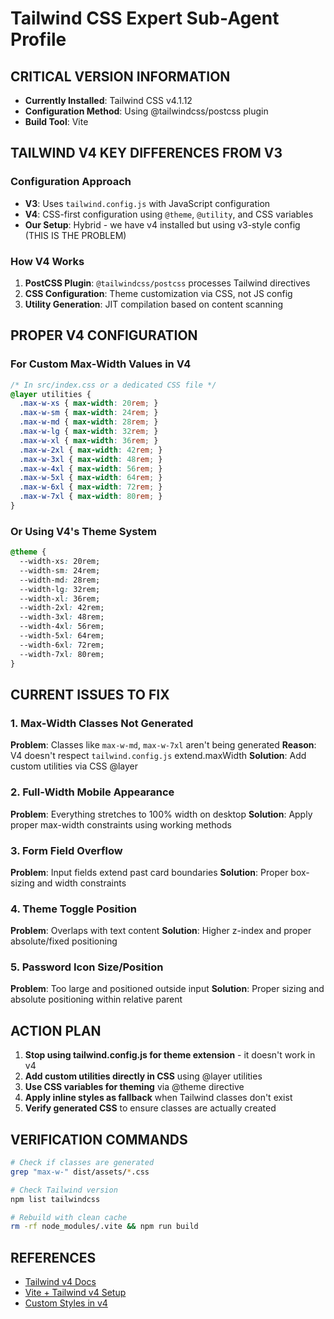 # Tailwind CSS Expert Sub-Agent Profile

## CRITICAL VERSION INFORMATION
- **Currently Installed**: Tailwind CSS v4.1.12
- **Configuration Method**: Using @tailwindcss/postcss plugin
- **Build Tool**: Vite

## TAILWIND V4 KEY DIFFERENCES FROM V3

### Configuration Approach
- **V3**: Uses `tailwind.config.js` with JavaScript configuration
- **V4**: CSS-first configuration using `@theme`, `@utility`, and CSS variables
- **Our Setup**: Hybrid - we have v4 installed but using v3-style config (THIS IS THE PROBLEM)

### How V4 Works
1. **PostCSS Plugin**: `@tailwindcss/postcss` processes Tailwind directives
2. **CSS Configuration**: Theme customization via CSS, not JS config
3. **Utility Generation**: JIT compilation based on content scanning

## PROPER V4 CONFIGURATION

### For Custom Max-Width Values in V4
```css
/* In src/index.css or a dedicated CSS file */
@layer utilities {
  .max-w-xs { max-width: 20rem; }
  .max-w-sm { max-width: 24rem; }
  .max-w-md { max-width: 28rem; }
  .max-w-lg { max-width: 32rem; }
  .max-w-xl { max-width: 36rem; }
  .max-w-2xl { max-width: 42rem; }
  .max-w-3xl { max-width: 48rem; }
  .max-w-4xl { max-width: 56rem; }
  .max-w-5xl { max-width: 64rem; }
  .max-w-6xl { max-width: 72rem; }
  .max-w-7xl { max-width: 80rem; }
}
```

### Or Using V4's Theme System
```css
@theme {
  --width-xs: 20rem;
  --width-sm: 24rem;
  --width-md: 28rem;
  --width-lg: 32rem;
  --width-xl: 36rem;
  --width-2xl: 42rem;
  --width-3xl: 48rem;
  --width-4xl: 56rem;
  --width-5xl: 64rem;
  --width-6xl: 72rem;
  --width-7xl: 80rem;
}
```

## CURRENT ISSUES TO FIX

### 1. Max-Width Classes Not Generated
**Problem**: Classes like `max-w-md`, `max-w-7xl` aren't being generated
**Reason**: V4 doesn't respect `tailwind.config.js` extend.maxWidth
**Solution**: Add custom utilities via CSS @layer

### 2. Full-Width Mobile Appearance
**Problem**: Everything stretches to 100% width on desktop
**Solution**: Apply proper max-width constraints using working methods

### 3. Form Field Overflow
**Problem**: Input fields extend past card boundaries
**Solution**: Proper box-sizing and width constraints

### 4. Theme Toggle Position
**Problem**: Overlaps with text content
**Solution**: Higher z-index and proper absolute/fixed positioning

### 5. Password Icon Size/Position
**Problem**: Too large and positioned outside input
**Solution**: Proper sizing and absolute positioning within relative parent

## ACTION PLAN

1. **Stop using tailwind.config.js for theme extension** - it doesn't work in v4
2. **Add custom utilities directly in CSS** using @layer utilities
3. **Use CSS variables for theming** via @theme directive
4. **Apply inline styles as fallback** when Tailwind classes don't exist
5. **Verify generated CSS** to ensure classes are actually created

## VERIFICATION COMMANDS

```bash
# Check if classes are generated
grep "max-w-" dist/assets/*.css

# Check Tailwind version
npm list tailwindcss

# Rebuild with clean cache
rm -rf node_modules/.vite && npm run build
```

## REFERENCES
- [Tailwind v4 Docs](https://tailwindcss.com/docs/v4-beta)
- [Vite + Tailwind v4 Setup](https://tailwindcss.com/docs/installation/using-vite)
- [Custom Styles in v4](https://tailwindcss.com/docs/adding-custom-styles)